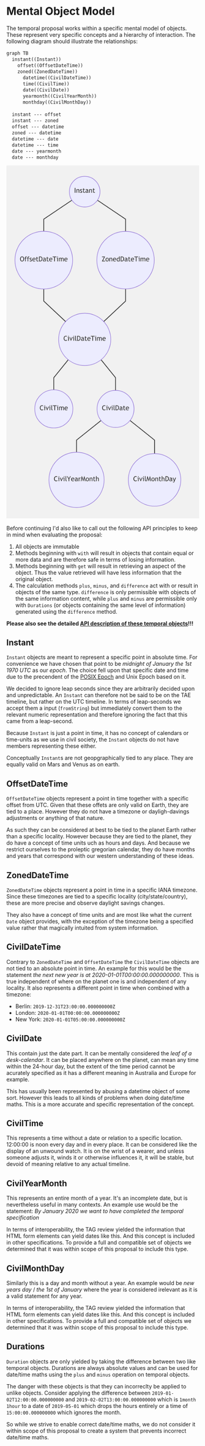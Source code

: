 # Mental Object Model

The temporal proposal works within a specific mental model of objects. These represent very specific concepts and a hierarchy of interaction. The following diagram should illustrate the relationships:

```mermaid
graph TB
  instant((Instant))
    offset((OffsetDateTime))
    zoned((ZonedDateTime))
      datetime((CivilDateTime))
      time((CivilTime))
      date((CivilDate))
      yearmonth((CivilYearMonth))
      monthday((CivilMonthDay))
      
  instant --- offset
  instant --- zoned
  offset --- datetime
  zoned --- datetime
  datetime --- date
  datetime --- time
  date --- yearmonth
  date --- monthday
```
![Mental Model Diagram](./objectrelation.png)

Before continuing I'd also like to call out the following API principles to keep in mind when evaluating the proposal:

1. All objects are immutable
2. Methods beginning with `with` will result in objects that contain equal or more data and are therefore safe in terms of losing information.
3. Methods beginning with `get` will result in retrieving an aspect of the object. Thus the value retrieved will have less information that the original object.
4. The calculation methods `plus`, `minus`, and `difference` act with or result in objects of the same type. `difference` is only permissible with objects of the same information content, while `plus` and `minus` are permissible only with `Durations` (or objects containing the same level of information) generated using the `difference` method.

**Please also see the detailed [API description of these temporal objects](objects.md)!!!**

## Instant

`Instant` objects are meant to represent a specific point in absolute time. For convenience we have chosen that point to be *midnight of January the 1st 1970 UTC* as our *epoch*. The choice fell upon that specific date and time due to the precendent of the [POSIX Epoch](http://pubs.opengroup.org/onlinepubs/9699919799/mindex.html) and Unix Epoch based on it.

We decided to ignore  leap seconds since they are arbitrarily decided upon and unpredictable. An `Instant` can therefore not be said to be on the TAE timeline, but rather on the UTC timeline. In terms of leap-seconds we accept them a input (`fromString`) but immediately convert them to the relevant numeric representation and therefore ignoring the fact that this came from a leap-second.

Because `Instant` is just a point in time, it has no concept of calendars or time-units as we use in civil society, the `Instant` objects do not have members representing these either.

Conceptually `Instant`s are not geopgraphically tied to any place. They are equally valid on Mars and Venus as on earth.

## OffsetDateTime

`OffsetDateTime` objects represent a point in time together with a specific offset from UTC. Given that these offets are only valid on Earth, they are tied to a place. However they do not have a timezone or dayligh-davings adjustments or anything of that nature.

As such they can be considered at best to be tied to the planet Earth rather than a specific locality. However because they are tied to the planet, they do have a concept of time units uch as hours and days. And because we restrict ourselves to the proleptic gregorian calendar, they do have months and years that correspond with our western understanding of these ideas.

## ZonedDateTime

`ZonedDateTime` objects represent a point in time in a specific IANA timezone. Since these timezones are tied to a specific locality (city/state/country), these are more precise and observe daylight savings changes.

They also have a concept of time units and are most like what the current `Date` object provides, with the exception of the timezone being a specified value rather that magically intuited from system information.

## CivilDateTime

Contrary to `ZonedDateTime` and `OffsetDateTime` the `CivilDateTime` objects are not tied to an absolute point in time. An example for this would be the statement *the next new year is at 2020-01-01T00:00:00.000000000*. This is true independent of where on the planet one is and independent of any locality. It also represents a different point in time when combined with a timezone:

 * Berlin: `2019-12-31T23:00:00.000000000Z`
 * London: `2020-01-01T00:00:00.000000000Z`
 * New York: `2020-01-01T05:00:00.000000000Z`

## CivilDate

This contain just the date part. It can be mentally considered the *leaf of a desk-calendar*. It can be placed anywhere on the planet, can mean any time within the 24-hour day, but the extent of the time period cannot be acurately specified as it has a different meaning in Australia and Europe for example.

This has usually been represented by abusing a datetime object of some sort. However this leads to all kinds of problems when doing date/time maths. This is a more accurate and specific representation of the concept.

## CivilTime

This represents a time without a date or relation to a specific location. 12:00:00 is noon every day and in every place. It can be considered like the display of an unwound watch. It is on the wrist of a wearer, and unless someone adjusts it, winds it or otherwise influences it, it will be stable, but devoid of meaning relative to any actual timeline.

## CivilYearMonth

This represents an entire month of a year. It's an incomplete date, but is nevertheless useful in many contexts. An example use would be the statement: *By January 2020 we want to have completed the temporal specification*

In terms of interoperability, the TAG review yielded the information that HTML form elements can yield dates like this. And this concept is included in other specifications. To provide a full and compatible set of objects we determined that it was within scope of this proposal to include this type.

## CivilMonthDay

Similarly this is a day and month without a year. An example would be *new years day* / *the 1st of January* where the year is considered irelevant as it is a valid statement for any year.

In terms of interoperability, the TAG review yielded the information that HTML form elements can yield dates like this. And this concept is included in other specifications. To provide a full and compatible set of objects we determined that it was within scope of this proposal to include this type.

## Durations

`Duration` objects are only yielded by taking the difference between two like temporal objects. Durations are always absolute values and can be used for date/time maths using the `plus` and `minus` operation on temporal objects.

The danger with these objects is that they can incorreclty be applied to unlike objects. Consider applying the difference between `2019-01-02T12:00:00.000000000` and `2019-02-02T13:00:00.000000000` which is `1month 1hour` to a date of `2019-05-01` which drops the hours entirely or a time of `15:00:00.000000000` which ignores the month.

So while we strive to enable correct date/time maths, we do not consider it within scope of this proposal to create a system that prevents incorrect date/time maths.
